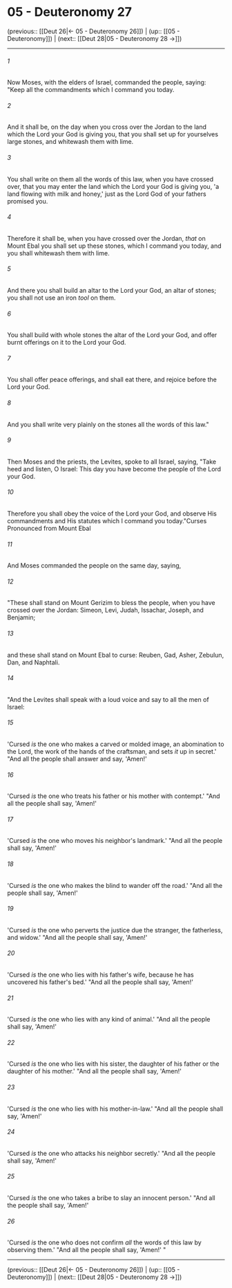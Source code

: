 # 05 - Deuteronomy 27

(previous:: [[Deut 26|← 05 - Deuteronomy 26]]) | (up:: [[05 - Deuteronomy]]) | (next:: [[Deut 28|05 - Deuteronomy 28 →]])

***


###### 1 
Now Moses, with the elders of Israel, commanded the people, saying: "Keep all the commandments which I command you today. 

###### 2 
And it shall be, on the day when you cross over the Jordan to the land which the Lord your God is giving you, that you shall set up for yourselves large stones, and whitewash them with lime. 

###### 3 
You shall write on them all the words of this law, when you have crossed over, that you may enter the land which the Lord your God is giving you, 'a land flowing with milk and honey,' just as the Lord God of your fathers promised you. 

###### 4 
Therefore it shall be, when you have crossed over the Jordan, _that_ on Mount Ebal you shall set up these stones, which I command you today, and you shall whitewash them with lime. 

###### 5 
And there you shall build an altar to the Lord your God, an altar of stones; you shall not use an iron _tool_ on them. 

###### 6 
You shall build with whole stones the altar of the Lord your God, and offer burnt offerings on it to the Lord your God. 

###### 7 
You shall offer peace offerings, and shall eat there, and rejoice before the Lord your God. 

###### 8 
And you shall write very plainly on the stones all the words of this law." 

###### 9 
Then Moses and the priests, the Levites, spoke to all Israel, saying, "Take heed and listen, O Israel: This day you have become the people of the Lord your God. 

###### 10 
Therefore you shall obey the voice of the Lord your God, and observe His commandments and His statutes which I command you today."Curses Pronounced from Mount Ebal 

###### 11 
And Moses commanded the people on the same day, saying, 

###### 12 
"These shall stand on Mount Gerizim to bless the people, when you have crossed over the Jordan: Simeon, Levi, Judah, Issachar, Joseph, and Benjamin; 

###### 13 
and these shall stand on Mount Ebal to curse: Reuben, Gad, Asher, Zebulun, Dan, and Naphtali. 

###### 14 
"And the Levites shall speak with a loud voice and say to all the men of Israel: 

###### 15 
'Cursed _is_ the one who makes a carved or molded image, an abomination to the Lord, the work of the hands of the craftsman, and sets _it_ up in secret.' "And all the people shall answer and say, 'Amen!' 

###### 16 
'Cursed _is_ the one who treats his father or his mother with contempt.' "And all the people shall say, 'Amen!' 

###### 17 
'Cursed _is_ the one who moves his neighbor's landmark.' "And all the people shall say, 'Amen!' 

###### 18 
'Cursed _is_ the one who makes the blind to wander off the road.' "And all the people shall say, 'Amen!' 

###### 19 
'Cursed _is_ the one who perverts the justice due the stranger, the fatherless, and widow.' "And all the people shall say, 'Amen!' 

###### 20 
'Cursed _is_ the one who lies with his father's wife, because he has uncovered his father's bed.' "And all the people shall say, 'Amen!' 

###### 21 
'Cursed _is_ the one who lies with any kind of animal.' "And all the people shall say, 'Amen!' 

###### 22 
'Cursed _is_ the one who lies with his sister, the daughter of his father or the daughter of his mother.' "And all the people shall say, 'Amen!' 

###### 23 
'Cursed _is_ the one who lies with his mother-in-law.' "And all the people shall say, 'Amen!' 

###### 24 
'Cursed _is_ the one who attacks his neighbor secretly.' "And all the people shall say, 'Amen!' 

###### 25 
'Cursed _is_ the one who takes a bribe to slay an innocent person.' "And all the people shall say, 'Amen!' 

###### 26 
'Cursed _is_ the one who does not confirm _all_ the words of this law by observing them.' "And all the people shall say, 'Amen!' "

***

(previous:: [[Deut 26|← 05 - Deuteronomy 26]]) | (up:: [[05 - Deuteronomy]]) | (next:: [[Deut 28|05 - Deuteronomy 28 →]])
